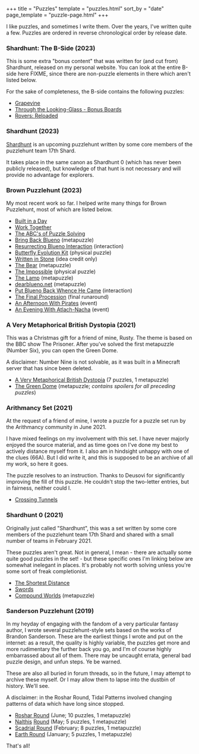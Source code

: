 +++
title = "Puzzles"
template = "puzzles.html"
sort_by = "date"
page_template = "puzzle-page.html"
+++

I like puzzles, and sometimes I write them. Over the years, I've written quite a few. Puzzles are ordered in reverse chronological order by release date.

### Shardhunt: The B-Side (2023)

This is some extra "bonus content" that was written for (and cut from) Shardhunt, released on my personal website. You can look at the entire B-side here FIXME, since there are non-puzzle elements in there which aren't listed below. 

For the sake of completeness, the B-side contains the following puzzles:

+ [Grapevine](grapevine)
+ [Through the Looking-Glass - Bonus Boards](ttlg-bonus-boards)
+ [Rovers: Reloaded](rovers-reloaded)

### Shardhunt (2023)

[Shardhunt](https://shardhunt.com/) is an upcoming puzzlehunt written by some core members of the puzzlehunt team 17th Shard. 

It takes place in the same canon as Shardhunt 0 (which has never been publicly released), but knowledge of that hunt is not necessary and will provide no advantage for explorers.

### Brown Puzzlehunt (2023)

My most recent work so far. I helped write many things for Brown Puzzlehunt, most of which are listed below.

+ [Built in a Day](https://www.brownpuzzlehunt.com/puzzle/built-in-a-day)
+ [Work Together](https://www.brownpuzzlehunt.com/puzzle/work-together)
+ [The ABC's of Puzzle Solving](https://www.brownpuzzlehunt.com/puzzle/the-abcs)
+ [Bring Back Blueno](https://www.brownpuzzlehunt.com/puzzle/bring-back-blueno) (metapuzzle)
+ [Resurrecting Blueno Interaction](resurrecting-blueno) (interaction)
+ [Butterfly Evolution Kit](https://www.brownpuzzlehunt.com/puzzle/butterfly-evolution-kit) (physical puzzle)
+ [Written in Stone](https://www.brownpuzzlehunt.com/puzzle/written-in-stone) (idea credit only)
+ [The Bear](https://www.brownpuzzlehunt.com/puzzle/the-bear) (metapuzzle)
+ [The Impossible](https://www.brownpuzzlehunt.com/puzzle/the-impossible) (physical puzzle)
+ [The Lamp](https://www.brownpuzzlehunt.com/puzzle/the-lamp) (metapuzzle)
+ [dearblueno.net](https://www.brownpuzzlehunt.com/puzzle/dear-blueno-meta) (metapuzzle)
+ [Put Blueno Back Whence He Came](https://www.brownpuzzlehunt.com/puzzle/put-blueno-back) (interaction)
+ [The Final Procession](https://www.brownpuzzlehunt.com/puzzle/final-procession) (final runaround)
+ [An Afternoon With Pirates](https://www.brownpuzzlehunt.com/puzzle/pirates) (event)
+ [An Evening With Atlach-Nacha](https://www.brownpuzzlehunt.com/puzzle/atlach-nacha) (event)

### A Very Metaphorical British Dystopia (2021)

This was a Christmas gift for a friend of mine, Rusty. The theme is based on the BBC show The Prisoner. After you've solved the first metapuzzle (Number Six), you can open the Green Dome.

A disclaimer: Number Nine is not solvable, as it was built in a Minecraft server that has since been deleted.

+ [A Very Metaphorical British Dystopia](avmbd.pdf) (7 puzzles, 1 metapuzzle)
+ [The Green Dome](greendome.pdf) (metapuzzle; *contains spoilers for all preceding puzzles*)

### Arithmancy Set (2021)

At the request of a friend of mine, I wrote a puzzle for a puzzle set run by the Arithmancy community in June 2021.

I have mixed feelings on my involvement with this set. I have never majorly enjoyed the source material, and as time goes on I've done my best to actively distance myself from it. I also am in hindsight unhappy with one of the clues (66A). But I did write it, and this is supposed to be an archive of all my work, so here it goes.

The puzzle resolves to an instruction. Thanks to Deusovi for significantly improving the fill of this puzzle. He couldn't stop the two-letter entries, but in fairness, neither could I.

+ [Crossing Tunnels](https://docs.google.com/spreadsheets/d/1-G_87Exe61pBl7xg_ZFNLmS8ZyafRXeZVw628vHUU_Q/edit#gid=1258140856)

### Shardhunt 0 (2021)

Originally just called "Shardhunt", this was a set written by some core members of the puzzlehunt team 17th Shard and shared with a small number of teams in February 2021.

These puzzles aren't great. Not in general, I mean - there are actually some quite good puzzles in the set! - but these specific ones I'm linking below are somewhat inelegant in places. It's probably not worth solving unless you're some sort of freak completionist.

+ [The Shortest Distance](https://drive.google.com/file/d/1zPSPwuTnXRAKLP_BP846FubXSiDvekiO/view)
+ [Swords](https://drive.google.com/file/d/1uQpXUuwTEzps4P0WjxanUyB8Dp32Is6H/view)
+ [Compound Worlds](https://drive.google.com/file/d/1cRHhYSgKbvD9BO7uXcsAa-g1SekiAbsn/view) (metapuzzle)

### Sanderson Puzzlehunt (2019)

In my heyday of engaging with the fandom of a very particular fantasy author, I wrote several puzzlehunt-style sets based on the works of Brandon Sanderson. These are the earliest things I wrote and put on the internet: as a result, the quality is highly variable, the puzzles get more and more rudimentary the further back you go, and I'm of course highly embarrassed about all of them. There may be uncaught errata, general bad puzzle design, and unfun steps. Ye be warned.

These are also all buried in forum threads, so in the future, I may attempt to archive these myself. Or I may allow them to lapse into the dustbin of history. We'll see.

A disclaimer: in the Roshar Round, Tidal Patterns involved changing patterns of data which have long since stopped.

+ [Roshar Round](https://www.17thshard.com/forum/topic/85370-sanderson-puzzlehunt-nalthis-round/?page=3#comment-876666) (June; 10 puzzles, 1 metapuzzle)
+ [Nalthis](https://www.17thshard.com/forum/topic/85370-sanderson-puzzlehunt-nalthis-round/?page=3#comment-873192) [Round](https://www.17thshard.com/forum/topic/85370-sanderson-puzzlehunt-nalthis-round/?page=3#comment-873439) (May; 5 puzzles, 1 metapuzzle)
+ [Scadrial Round](https://www.17thshard.com/forum/topic/83672-sanderson-puzzlehunt-scadrial-round/?page=2#comment-815817) (February; 8 puzzles, 1 metapuzzle)
+ [Earth Round](https://www.17thshard.com/forum/topic/83377-sanderson-puzzlehunt-earth-round/?page=3#comment-806367) (January; 5 puzzles, 1 metapuzzle)

That's all!